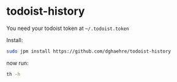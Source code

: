 # todoist-history

You need your todoist token at `~/.todoist.token`



Install:
```bash
sudo jpm install https://github.com/dghaehre/todoist-history
```

now run:
```bash
th -h
```
